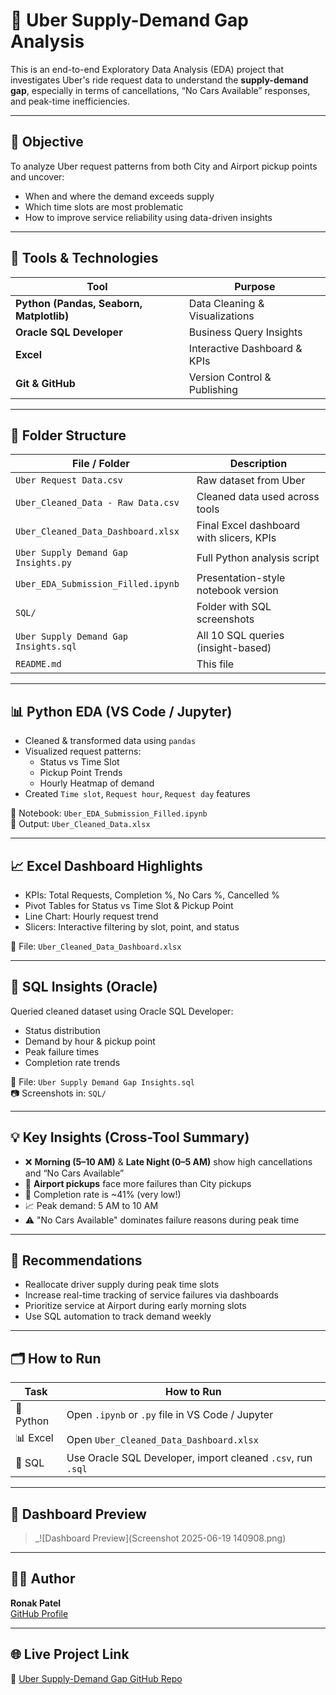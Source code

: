 # 🚖 Uber Supply-Demand Gap Analysis

This is an end-to-end Exploratory Data Analysis (EDA) project that investigates Uber's ride request data to understand the **supply-demand gap**, especially in terms of cancellations, “No Cars Available” responses, and peak-time inefficiencies.

---

## 🎯 Objective

To analyze Uber request patterns from both City and Airport pickup points and uncover:

- When and where the demand exceeds supply
- Which time slots are most problematic
- How to improve service reliability using data-driven insights

---

## 🔧 Tools & Technologies

| Tool | Purpose |
|------|---------|
| **Python (Pandas, Seaborn, Matplotlib)** | Data Cleaning & Visualizations |
| **Oracle SQL Developer** | Business Query Insights |
| **Excel** | Interactive Dashboard & KPIs |
| **Git & GitHub** | Version Control & Publishing |

---

## 📁 Folder Structure

| File / Folder                             | Description |
|------------------------------------------|-------------|
| `Uber Request Data.csv`                  | Raw dataset from Uber |
| `Uber_Cleaned_Data - Raw Data.csv`       | Cleaned data used across tools |
| `Uber_Cleaned_Data_Dashboard.xlsx`       | Final Excel dashboard with slicers, KPIs |
| `Uber Supply Demand Gap Insights.py`     | Full Python analysis script |
| `Uber_EDA_Submission_Filled.ipynb`       | Presentation-style notebook version |
| `SQL/`                                   | Folder with SQL screenshots |
| `Uber Supply Demand Gap Insights.sql`    | All 10 SQL queries (insight-based) |
| `README.md`                              | This file |

---

## 📊 Python EDA (VS Code / Jupyter)

- Cleaned & transformed data using `pandas`
- Visualized request patterns:
  - Status vs Time Slot
  - Pickup Point Trends
  - Hourly Heatmap of demand
- Created `Time slot`, `Request hour`, `Request day` features

📁 Notebook: `Uber_EDA_Submission_Filled.ipynb`  
📄 Output: `Uber_Cleaned_Data.xlsx`

---

## 📈 Excel Dashboard Highlights

- KPIs: Total Requests, Completion %, No Cars %, Cancelled %
- Pivot Tables for Status vs Time Slot & Pickup Point
- Line Chart: Hourly request trend
- Slicers: Interactive filtering by slot, point, and status

📄 File: `Uber_Cleaned_Data_Dashboard.xlsx`

---

## 🧾 SQL Insights (Oracle)

Queried cleaned dataset using Oracle SQL Developer:
- Status distribution
- Demand by hour & pickup point
- Peak failure times
- Completion rate trends

📄 File: `Uber Supply Demand Gap Insights.sql`  
📷 Screenshots in: `SQL/`

---

## 💡 Key Insights (Cross-Tool Summary)

- ❌ **Morning (5–10 AM)** & **Late Night (0–5 AM)** show high cancellations and “No Cars Available”
- 🛫 **Airport pickups** face more failures than City pickups
- 🔁 Completion rate is ~41% (very low!)
- 📈 Peak demand: 5 AM to 10 AM
- ⚠️ "No Cars Available" dominates failure reasons during peak time

---

## 📌 Recommendations

- Reallocate driver supply during peak time slots
- Increase real-time tracking of service failures via dashboards
- Prioritize service at Airport during early morning slots
- Use SQL automation to track demand weekly

---

## 🗂️ How to Run

| Task         | How to Run |
|--------------|------------|
| 🐍 Python     | Open `.ipynb` or `.py` file in VS Code / Jupyter |
| 📊 Excel      | Open `Uber_Cleaned_Data_Dashboard.xlsx` |
| 🧠 SQL        | Use Oracle SQL Developer, import cleaned `.csv`, run `.sql` |

---

## 📸 Dashboard Preview

> _![Dashboard Preview](Screenshot 2025-06-19 140908.png)


---

## 🧑‍💻 Author

**Ronak Patel**  
[GitHub Profile](https://github.com/ronak171990)

---

## 🌐 Live Project Link

🔗 [Uber Supply-Demand Gap GitHub Repo](https://github.com/ronak171990/Uber-Supply-Demand-Gap)
